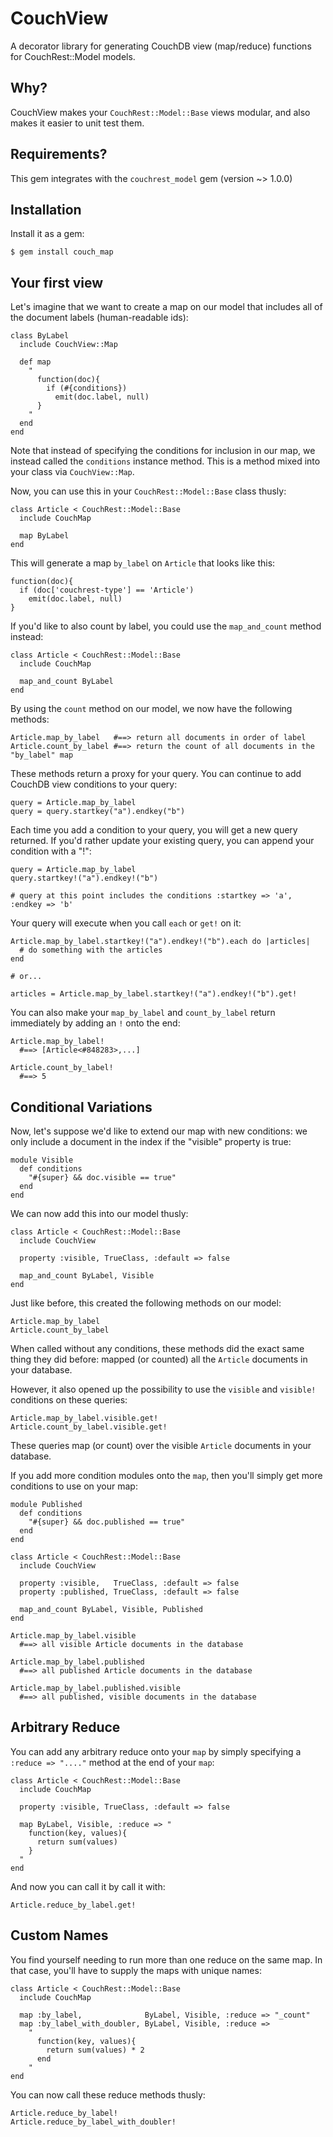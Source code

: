 # CouchView

A decorator library for generating CouchDB view (map/reduce) functions for CouchRest::Model models. 

## Why?

CouchView makes your `CouchRest::Model::Base` views modular, and also makes it easier to unit test them.

## Requirements?

This gem integrates with the `couchrest_model` gem (version ~> 1.0.0)

## Installation

Install it as a gem:

    $ gem install couch_map

## Your first view

Let's imagine that we want to create a map on our model that includes all of the document labels (human-readable ids):

    class ByLabel
      include CouchView::Map
      
      def map
        "
          function(doc){
            if (#{conditions})
              emit(doc.label, null)
          }
        "
      end
    end

Note that instead of specifying the conditions for inclusion in our map, we instead called the `conditions` instance method. This is a method mixed into your class via `CouchView::Map`.

Now, you can use this in your `CouchRest::Model::Base` class thusly: 

    class Article < CouchRest::Model::Base
      include CouchMap

      map ByLabel
    end

This will generate a map `by_label` on `Article` that looks like this:

    function(doc){
      if (doc['couchrest-type'] == 'Article')
        emit(doc.label, null) 
    }

If you'd like to also count by label, you could use the `map_and_count` method instead:

    class Article < CouchRest::Model::Base
      include CouchMap

      map_and_count ByLabel
    end

By using the `count` method on our model, we now have the following methods:

    Article.map_by_label   #==> return all documents in order of label
    Article.count_by_label #==> return the count of all documents in the "by_label" map

These methods return a proxy for your query. You can continue to add CouchDB view conditions to your query:
    
    query = Article.map_by_label
    query = query.startkey("a").endkey("b")

Each time you add a condition to your query, you will get a new query returned. If you'd rather update your existing query, you can append your condition with a "!":
    
    query = Article.map_by_label
    query.startkey!("a").endkey!("b")

    # query at this point includes the conditions :startkey => 'a', :endkey => 'b'

Your query will execute when you call `each` or `get!` on it:  

    Article.map_by_label.startkey!("a").endkey!("b").each do |articles|
      # do something with the articles
    end

    # or...

    articles = Article.map_by_label.startkey!("a").endkey!("b").get!

You can also make your `map_by_label` and `count_by_label` return immediately by adding an `!` onto the end:
    
    Article.map_by_label!
      #==> [Article<#848283>,...]

    Article.count_by_label!
      #==> 5


## Conditional Variations

Now, let's suppose we'd like to extend our map with new conditions: we only include a document in the index if the "visible" property is true:

    module Visible
      def conditions
        "#{super} && doc.visible == true"
      end
    end

We can now add this into our model thusly:

    class Article < CouchRest::Model::Base
      include CouchView

      property :visible, TrueClass, :default => false
      
      map_and_count ByLabel, Visible
    end

Just like before, this created the following methods on our model:
    
    Article.map_by_label
    Article.count_by_label

When called without any conditions, these methods did the exact same thing they did before: mapped (or counted) all the `Article` documents in your database.

However, it also opened up the possibility to use the `visible` and `visible!` conditions on these queries:
    
    Article.map_by_label.visible.get!
    Article.count_by_label.visible.get!

These queries map (or count) over the visible `Article` documents in your database.

If you add more condition modules onto the `map`, then you'll simply get more conditions to use on your map:

    module Published
      def conditions
        "#{super} && doc.published == true"
      end
    end

    class Article < CouchRest::Model::Base
      include CouchView

      property :visible,   TrueClass, :default => false
      property :published, TrueClass, :default => false
      
      map_and_count ByLabel, Visible, Published
    end

    Article.map_by_label.visible
      #==> all visible Article documents in the database
    
    Article.map_by_label.published
      #==> all published Article documents in the database
    
    Article.map_by_label.published.visible
      #==> all published, visible documents in the database


## Arbitrary Reduce

You can add any arbitrary reduce onto your `map` by simply specifying a `:reduce => "...."` method at the end of your `map`:

    class Article < CouchRest::Model::Base
      include CouchMap

      property :visible, TrueClass, :default => false
      
      map ByLabel, Visible, :reduce => "
        function(key, values){
          return sum(values)
        }
      "
    end

And now you can call it by call it with:
    
    Article.reduce_by_label.get!


## Custom Names

You find yourself needing to run more than one reduce on the same map. In that case, you'll have to supply the maps with unique names:

    class Article < CouchRest::Model::Base
      include CouchMap

      map :by_label,              ByLabel, Visible, :reduce => "_count"
      map :by_label_with_doubler, ByLabel, Visible, :reduce => 
        "
          function(key, values){
            return sum(values) * 2
          end
        "
    end

You can now call these reduce methods thusly:

    Article.reduce_by_label!
    Article.reduce_by_label_with_doubler!
